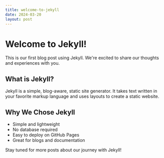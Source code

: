 ```yaml
---
title: welcome-to-jekyll
date: 2024-03-20
layout: post
---
```


# Welcome to Jekyll!

This is our first blog post using Jekyll. We're excited to share our thoughts and experiences with you.

## What is Jekyll?

Jekyll is a simple, blog-aware, static site generator. It takes text written in your favorite markup language and uses layouts to create a static website.

## Why We Chose Jekyll

- Simple and lightweight
- No database required
- Easy to deploy on GitHub Pages
- Great for blogs and documentation

Stay tuned for more posts about our journey with Jekyll! 